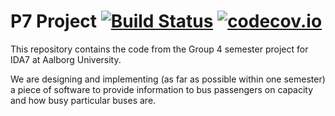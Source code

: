 # P7 Project [![Build Status](https://travis-ci.org/DanMeakin/P7-Project.svg?branch=master)](https://travis-ci.org/DanMeakin/P7-Project) [![codecov.io](https://codecov.io/github/DanMeakin/P7-Project/coverage.svg?branch=master)](https://codecov.io/github/DanMeakin/P7-Project?branch=master)

This repository contains the code from the Group 4 semester project for IDA7 at
Aalborg University.

We are designing and implementing (as far as possible within one semester) a
piece of software to provide information to bus passengers on capacity and how
busy particular buses are.
